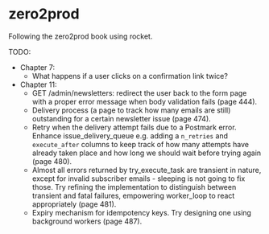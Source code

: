 # zero2prod

Following the zero2prod book using rocket.

TODO:
- Chapter 7:
  - What happens if a user clicks on a confirmation link twice?
- Chapter 11:
  - GET /admin/newsletters: redirect the user back to the form page with a proper error message when body
    validation fails (page 444).
  - Delivery process (a page to track how many emails are still) outstanding for a certain newsletter
    issue (page 474).
  - Retry when the delivery attempt fails due to a Postmark error. Enhance issue_delivery_queue e.g. adding
    a `n_retries` and `execute_after` columns to keep track of how many attempts have already taken place
    and how long we should wait before trying again (page 480).
  - Almost all errors returned by try_execute_task are transient in nature, except for invalid subscriber
    emails - sleeping is not going to fix those. Try refining the implementation to distinguish between
    transient and fatal failures, empowering worker_loop to react appropriately (page 481).
  - Expiry mechanism for idempotency keys. Try designing one using background workers (page 487).

